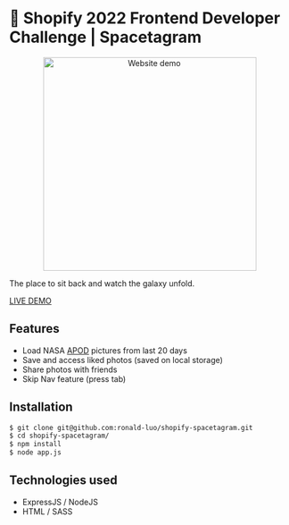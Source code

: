 # 🚀 Shopify 2022 Frontend Developer Challenge | Spacetagram

<p align="center"><img src="https://user-images.githubusercontent.com/67345874/149279435-f2b96739-a7ec-4a39-82e0-068e64594be8.gif" alt="Website demo" height="382px"></p>

The place to sit back and watch the galaxy unfold.

[LIVE DEMO](https://shopify-spacetagram.ronald-luo.repl.co/)

## Features

- Load NASA [APOD](https://apod.nasa.gov/apod/) pictures from last 20 days
- Save and access liked photos (saved on local storage)
- Share photos with friends
- Skip Nav feature (press tab)

## Installation

```bash
$ git clone git@github.com:ronald-luo/shopify-spacetagram.git
$ cd shopify-spacetagram/
$ npm install
$ node app.js
```

## Technologies used

- ExpressJS / NodeJS
- HTML / SASS
